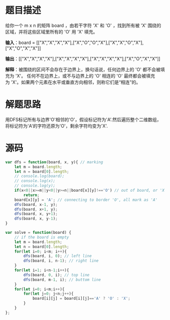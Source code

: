 # 题目描述
给你一个 m x n 的矩阵 board ，由若干字符 'X' 和 'O' ，找到所有被 'X' 围绕的区域，并将这些区域里所有的 'O' 用 'X' 填充。<p>
**输入**：board = [["X","X","X","X"],["X","O","O","X"],["X","X","O","X"],["X","O","X","X"]]<p>
**输出**：[["X","X","X","X"],["X","X","X","X"],["X","X","X","X"],["X","O","X","X"]]<p>
**解释**：被围绕的区间不会存在于边界上，换句话说，任何边界上的 'O' 都不会被填充为 'X'。 任何不在边界上，或不与边界上的 'O' 相连的 'O' 最终都会被填充为 'X'。如果两个元素在水平或垂直方向相邻，则称它们是“相连”的。
# 解题思路
用DFS标记所有与边界'O'相邻的'O'，假设标记符为'A'.然后遍历整个二维数组，将标记符为'A'的字符还原为'O'，剩余字符均变为'X'.
# 源码
```javascript
var dfs = function(board, x, y){ // marking
    let m = board.length;
    let n = board[0].length;
    // console.log(board);
    // console.log(x);
    // console.log(y);
    if(x<0||x>=m||y<0||y>=n||board[x][y]!=='O') // out of board, or 'X'
        return;
    board[x][y] = 'A'; // connecting to border 'O', all mark as 'A'
    dfs(board, x-1, y);
    dfs(board, x+1, y);
    dfs(board, x, y+1);
    dfs(board, x, y-1);
}

var solve = function(board) {
    // if the board is empty
    let m = board.length;
    let n = board[0].length;
    for(let i=0; i<m; i++){
        dfs(board, i, 0); // left line
        dfs(board, i, n-1); // right line
    }
    for(let i=1; i<n-1;i++){
        dfs(board, 0, i); // top line
        dfs(board, m-1, i); // buttom line
    }
    for(let i=0; i<m;i++){
        for(let j=0; j<n;j++){
            board[i][j] = board[i][j]=='A' ? 'O' : 'X';
        }
    }
};
```